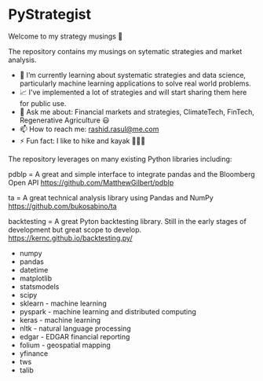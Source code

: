 # PyStrategist

Welcome to my strategy musings 👋

The repository contains my musings on sytematic strategies and market analysis.

- 🔭 I’m currently learning about systematic strategies and data science, particularly machine learning applications to solve real world problems.
- 📈 I've implemented a lot of strategies and will start sharing them here for public use.
- 💬 Ask me about: Financial markets and strategies, ClimateTech, FinTech, Regenerative Agriculture 😃
- 📫 How to reach me: rashid.rasul@me.com
- ⚡ Fun fact: I like to hike and kayak 🚣🏽‍♀


The repository leverages on many existing Python libraries including:

pdblp = A great and simple interface to integrate pandas and the Bloomberg Open API
https://github.com/MatthewGilbert/pdblp

ta = A great technical analysis library using Pandas and NumPy
https://github.com/bukosabino/ta
              
backtesting = A great Pyton backtesting library. Still in the early stages of development but great scope to develop.
https://kernc.github.io/backtesting.py/

- numpy
- pandas
- datetime
- matplotlib
- statsmodels
- scipy
- sklearn - machine learning
- pyspark - machine learning and distributed computing
- keras - machine learning
- nltk - natural language processing
- edgar - EDGAR financial reporting
- folium - geospatial mapping
- yfinance
- tws
- talib

